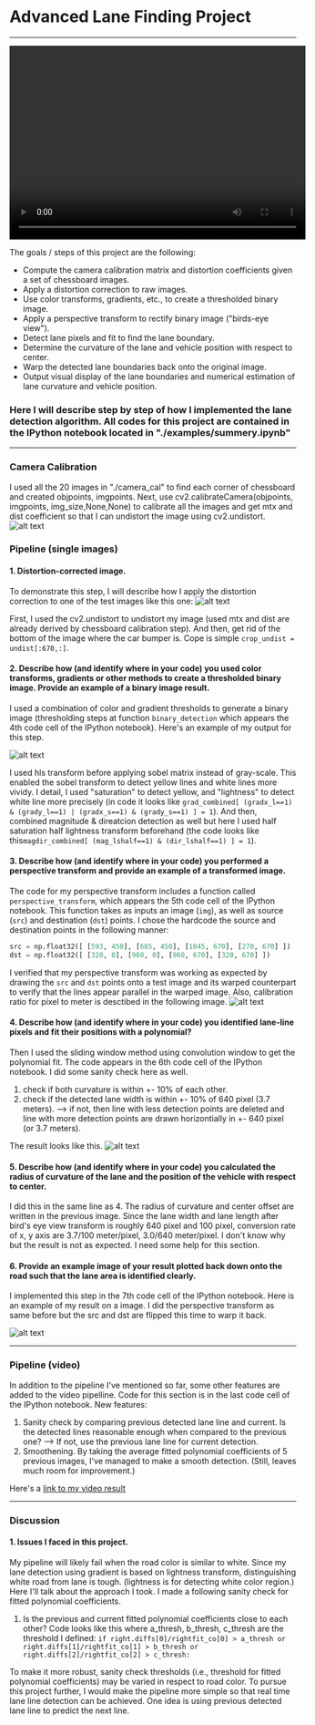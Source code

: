 # Advanced Lane Finding Project
---

<video controls autoplay loop width="520" height="340">
  <source src="project_video_myoutput.mp4" type="video/mp4">
  <p>unable to play the video. Try other brawser.</p>
</video>

The goals / steps of this project are the following:

* Compute the camera calibration matrix and distortion coefficients given a set of chessboard images.
* Apply a distortion correction to raw images.
* Use color transforms, gradients, etc., to create a thresholded binary image.
* Apply a perspective transform to rectify binary image ("birds-eye view").
* Detect lane pixels and fit to find the lane boundary.
* Determine the curvature of the lane and vehicle position with respect to center.
* Warp the detected lane boundaries back onto the original image.
* Output visual display of the lane boundaries and numerical estimation of lane curvature and vehicle position.

[//]: # (Image References)

[image1]: ./output_images/undistort_and_warped.jpg "Undistorted"
[image2]: ./output_images/undistort_and_crop.png "Road Transformed"
[image3]: ./output_images/binary_lanedetect.png "Binary Example"
[image4]: ./output_images/birds_eye_view.png "Warp Example"
[image5]: ./output_images/sliding_window_and_curvature.png "Fit Visual"
[image6]: ./output_images/unwarp.png "Output"
[video1]: ./test_videos_output/project_video_myoutput.mp4 "Video"

### Here I will describe step by step of how I implemented the lane detection algorithm. All codes for this project are contained in the IPython notebook located in "./examples/summery.ipynb"

---

### Camera Calibration
I used all the 20 images in "./camera_cal" to find each corner of chessboard and created objpoints, imgpoints.
Next, use cv2.calibrateCamera(objpoints, imgpoints, img_size,None,None) to calibrate all the images and get mtx and dist coefficient so that I can undistort the image using cv2.undistort.
![alt text][image1]

### Pipeline (single images)

#### 1. Distortion-corrected image.
To demonstrate this step, I will describe how I apply the distortion correction to one of the test images like this one:
![alt text][image2]

First, I used the cv2.undistort to undistort my image (used mtx and dist are already derived by chessboard calibration step).
And then, get rid of the bottom of the image where the car bumper is. Cope is simple ```crop_undist = undist[:670,:]```.

#### 2. Describe how (and identify where in your code) you used color transforms, gradients or other methods to create a thresholded binary image.  Provide an example of a binary image result.
I used a combination of color and gradient thresholds to generate a binary image (thresholding steps at function ```binary_detection``` which appears the 4th code cell of the IPython notebook).  Here's an example of my output for this step.

![alt text][image3]

I used hls transform before applying sobel matrix instead of gray-scale. This enabled the sobel transform to detect yellow lines and white lines more vividy. I detail, I used "saturation" to detect yellow, and "lightness" to detect white line more precisely (in code it looks like ```grad_combined[ (gradx_l==1) & (grady_l==1) | (gradx_s==1) & (grady_s==1) ] = 1```).
And then, combined magnitude & direatcion detection as well but here I used half saturation half lightness transform beforehand (the code looks like this```magdir_combined[ (mag_lshalf==1) & (dir_lshalf==1) ] = 1```).

#### 3. Describe how (and identify where in your code) you performed a perspective transform and provide an example of a transformed image.
The code for my perspective transform includes a function called `perspective_transform`, which appears the 5th code cell of the IPython notebook.  This function takes as inputs an image (`img`), as well as source (`src`) and destination (`dst`) points.  I chose the hardcode the source and destination points in the following manner:

```python
src = np.float32([ [593, 450], [685, 450], [1045, 670], [270, 670] ])
dst = np.float32([ [320, 0], [960, 0], [960, 670], [320, 670] ])
```

I verified that my perspective transform was working as expected by drawing the `src` and `dst` points onto a test image and its warped counterpart to verify that the lines appear parallel in the warped image.
Also, calibration ratio for pixel to meter is desctibed in the following image.
![alt text][image4]


#### 4. Describe how (and identify where in your code) you identified lane-line pixels and fit their positions with a polynomial?
Then I used the sliding window method using convolution window to get the polynomial fit.
The code appears in the 6th code cell of the IPython notebook.
I did some sanity check here as well.
1. check if both curvature is within +- 10% of each other.
2. check if the detected lane width is within +- 10% of 640 pixel (3.7 meters).
 -->  if not, then line with less detection points are deleted and line with more detection points are drawn horizontially in +- 640 pixel (or 3.7 meters).

The result looks like this.
![alt text][image5]


#### 5. Describe how (and identify where in your code) you calculated the radius of curvature of the lane and the position of the vehicle with respect to center.
I did this in the same line as 4. The radius of curvature and center offset are written in the previous image.
Since the lane width and lane length after bird's eye view transform is roughly 640 pixel and 100 pixel, conversion rate of x, y axis are 3.7/100 meter/pixel, 3.0/640 meter/pixel. I don't know why but the result is not as expected. I need some help for this section.

#### 6. Provide an example image of your result plotted back down onto the road such that the lane area is identified clearly.
I implemented this step in the 7th code cell of the IPython notebook. Here is an example of my result on a image.
I did the perspective transform as same before but the src and dst are flipped this time to warp it back.

![alt text][image6]

---

### Pipeline (video)
In addition to the pipeline I've mentioned so far, some other features are added to the video pipelline.
Code for this section is in the last code cell of the IPython notebook.
New features:
1. Sanity check by comparing previous detected lane line and current.
   Is the detected lines reasonable enough when compared to the previous one?
   --> If not, use the previous lane line for current detection.
2. Smoothening.
   By taking the average fitted polynomial coefficients of 5 previous images, I've managed to make a smooth detection.
   (Still, leaves much room for improvement.)

Here's a [link to my video result](./test_videos_output/project_video_myoutput.mp4)

---

### Discussion

#### 1. Issues I faced in this project.
My pipeline will likely fail when the road color is similar to white. Since my lane detection using gradient is based on lightness transform, distinguishing white road from lane is tough. (lightness is for detecting white color region.)
Here I'll talk about the approach I took. I made a following sanity check for fitted polynomial coefficients.
1. Is the previous and current fitted polynomial coefficients close to each other?
   Code looks like this where a_thresh, b_thresh, c_thresh are the threshold I defined: 
   ```if right.diffs[0]/rightfit_co[0] > a_thresh or right.diffs[1]/rightfit_co[1] > b_thresh or right.diffs[2]/rightfit_co[2] > c_thresh:```

To make it more robust, sanity check thresholds (i.e., threshold for fitted polynomial coefficients) may be varied in respect to road color.
To pursue this project further, I would make the pipeline more simple so that real time lane line detection can be achieved.
One idea is using previous detected lane line to predict the next line.
